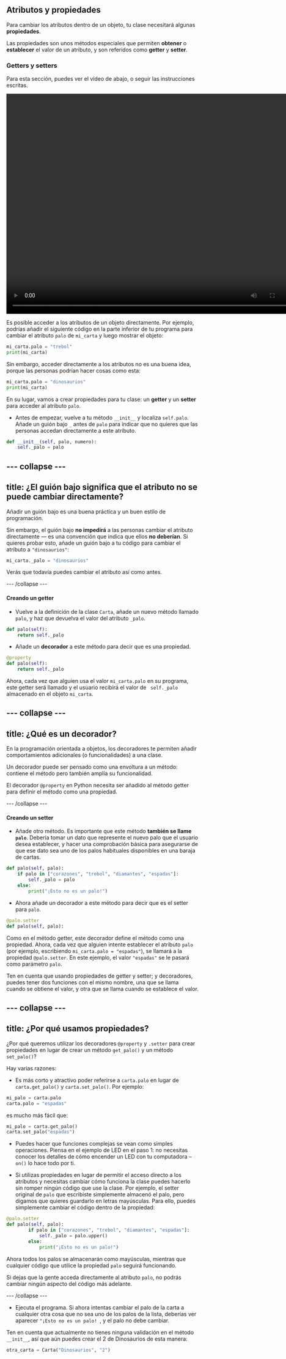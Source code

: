## Atributos y propiedades

Para cambiar los atributos dentro de un objeto, tu clase necesitará algunas **propiedades**.

Las propiedades son unos métodos especiales que permiten **obtener** o **establecer** el valor de un atributo, y son referidos como **getter** y **setter**.

### Getters y setters

Para esta sección, puedes ver el vídeo de abajo, o seguir las instrucciones escritas.

<video width="768" height="576" controls>
<source src="resources/clip3.mp4" type="video/mp4">
Tu navegador no soporta la etiqueta de vídeo, prueba FireFox o Chrome
</video>

Es posible acceder a los atributos de un objeto directamente. Por ejemplo, podrías añadir el siguiente código en la parte inferior de tu programa para cambiar el atributo `palo` de `mi_carta` y luego mostrar el objeto:

```python
mi_carta.palo = "trebol"
print(mi_carta)
```

Sin embargo, acceder directamente a los atributos no es una buena idea, porque las personas podrían hacer cosas como esta:

```python
mi_carta.palo = "dinosaurios"
print(mi_carta)
```

En su lugar, vamos a crear propiedades para tu clase: un **getter** y un **setter** para acceder al atributo `palo`.

+ Antes de empezar, vuelve a tu método `__init__` y localiza `self.palo`. Añade un guión bajo `_` antes de `palo` para indicar que no quieres que las personas accedan directamente a este atributo.

```python
def __init__(self, palo, numero):
    self._palo = palo
```

--- collapse ---
---
title: ¿El guión bajo significa que el atributo no se puede cambiar directamente?
---

Añadir un guión bajo es una buena práctica y un buen estilo de programación.

Sin embargo, el guión bajo **no impedirá** a las personas cambiar el atributo directamente — es una convención que indica que ellos **no deberían**. Si quieres probar esto, añade un guión bajo a tu código para cambiar el atributo a `"dinosaurios"`:

```python
mi_carta._palo = "dinosaurios"
```

Verás que todavía puedes cambiar el atributo así como antes.

--- /collapse ---

#### Creando un getter

+ Vuelve a la definición de la clase `Carta`, añade un nuevo método llamado `palo`, y haz que devuelva el valor del atributo `_palo`.

```python
def palo(self):
    return self._palo
```

+ Añade un **decorador** a este método para decir que es una propiedad.

```python
@property
def palo(self):
    return self._palo
```

Ahora, cada vez que alguien usa el valor `mi_carta.palo` en su programa, este getter será llamado y el usuario recibirá el valor de ` self._palo` almacenado en el objeto `mi_carta`.

--- collapse ---
---
title: ¿Qué es un decorador?
---

En la programación orientada a objetos, los decoradores te permiten añadir comportamientos adicionales (o funcionalidades) a una clase.

Un decorador puede ser pensado como una envoltura a un método: contiene el método pero también amplía su funcionalidad.

El decorador `@property` en Python necesita ser añadido al método getter para definir el método como una propiedad.

--- /collapse ---

#### Creando un setter

+ Añade otro método. Es importante que este método **también se llame `palo`**. Debería tomar un dato que represente el nuevo palo que el usuario desea establecer, y hacer una comprobación básica para asegurarse de que ese dato sea uno de los palos habituales disponibles en una baraja de cartas.

```python
def palo(self, palo):
    if palo in ["corazones", "trebol", "diamantes", "espadas"]:
        self._palo = palo
    else:
        print("¡Esto no es un palo!")
```
+ Ahora añade un decorador a este método para decir que es el setter para `palo`.

```Python
@palo.setter
def palo(self, palo):
```

Como en el método getter, este decorador define el método como una propiedad. Ahora, cada vez que alguien intente establecer el atributo `palo` (por ejemplo, escribiendo `mi_carta.palo = "espadas"`), se llamará a la propiedad `@palo.setter`. En este ejemplo, el valor `"espadas"` se le pasará como parámetro `palo`.

Ten en cuenta que usando propiedades de getter y setter; y decoradores, puedes tener dos funciones con el mismo nombre, una que se llama cuando se obtiene el valor, y otra que se llama cuando se establece el valor.

--- collapse ---
---
title: ¿Por qué usamos propiedades?
---

¿Por qué queremos utilizar los decoradores `@property` y `.setter` para crear propiedades en lugar de crear un método `get_palo()` y un método `set_palo()`?

Hay varias razones:

- Es más corto y atractivo poder referirse a `carta.palo` en lugar de `carta.get_palo()` y `carta.set_palo()`. Por ejemplo:

```python
mi_palo = carta.palo
carta.palo = "espadas"
```

es mucho más fácil que:

```python
mi_palo = carta.get_palo()
carta.set_palo("espadas")
```

- Puedes hacer que funciones complejas se vean como simples operaciones. Piensa en el ejemplo de LED en el paso 1: no necesitas conocer los detalles de cómo encender un LED con tu computadora – `on()` lo hace todo por ti.

- Si utilizas propiedades en lugar de permitir el acceso directo a los atributos y necesitas cambiar cómo funciona la clase puedes hacerlo sin romper ningún código que use la clase. Por ejemplo, el setter original de `palo` que escribiste simplemente almacenó el palo, pero digamos que quieres guardarlo en letras mayúsculas. Para ello, puedes simplemente cambiar el código dentro de la propiedad:

```python
@palo.setter
def palo(self, palo):
        if palo in ["corazones", "trebol", "diamantes", "espadas"]:
            self._palo = palo.upper()
        else:
            print("¡Esto no es un palo!")
```

Ahora todos los palos se almacenarán como mayúsculas, mientras que cualquier código que utilice la propiedad `palo` seguirá funcionando.

Si dejas que la gente acceda directamente al atributo `palo`, no podrás cambiar ningún aspecto del código más adelante.

--- /collapse ---

+ Ejecuta el programa. Si ahora intentas cambiar el palo de la carta a cualquier otra cosa que no sea uno de los palos de la lista, deberías ver aparecer `"¡Esto no es un palo! `, y el palo no debe cambiar.

Ten en cuenta que actualmente no tienes ninguna validación en el método `__init__`, así que aún puedes crear el 2 de Dinosaurios de esta manera:

```Python
otra_carta = Carta("Dinosaurios", "2")
```
